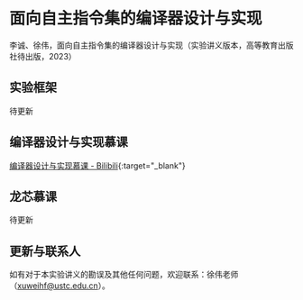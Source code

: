 # 面向自主指令集的编译器设计与实现

李诚、徐伟，面向自主指令集的编译器设计与实现（实验讲义版本，高等教育出版社待出版，2023）

## 实验框架

待更新

## 编译器设计与实现慕课

[编译器设计与实现慕课 - Bilibili](https://www.bilibili.com/video/BV1D7421N7c4/){:target="\_blank"}

## 龙芯慕课

待更新

## 更新与联系人

如有对于本实验讲义的勘误及其他任何问题，欢迎联系：徐伟老师（[xuweihf@ustc.edu.cn](mailto:xuweihf@ustc.edu.cn)）。
